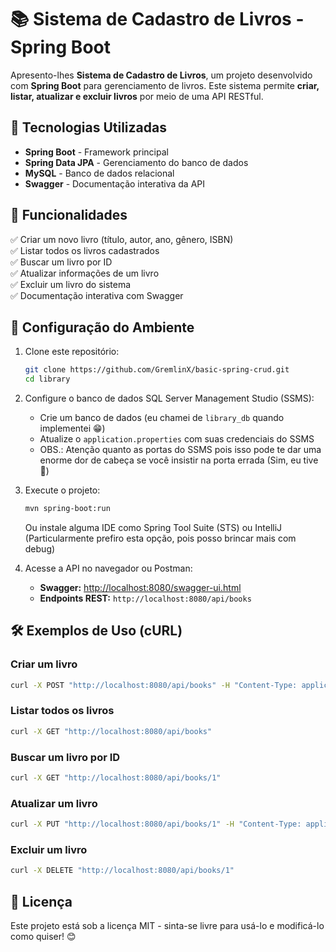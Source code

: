# 📚 Sistema de Cadastro de Livros - Spring Boot

Apresento-lhes **Sistema de Cadastro de Livros**, um projeto desenvolvido com **Spring Boot** para gerenciamento de livros. Este sistema permite **criar, listar, atualizar e excluir livros** por meio de uma API RESTful.

## 🚀 Tecnologias Utilizadas

- **Spring Boot** - Framework principal
- **Spring Data JPA** - Gerenciamento do banco de dados
- **MySQL** - Banco de dados relacional
- **Swagger** - Documentação interativa da API

## 📌 Funcionalidades

✅ Criar um novo livro (título, autor, ano, gênero, ISBN)  
✅ Listar todos os livros cadastrados  
✅ Buscar um livro por ID  
✅ Atualizar informações de um livro  
✅ Excluir um livro do sistema  
✅ Documentação interativa com Swagger  

## 🔧 Configuração do Ambiente

1. Clone este repositório:
   ```bash
   git clone https://github.com/GremlinX/basic-spring-crud.git
   cd library
   ```

2. Configure o banco de dados SQL Server Management Studio (SSMS):
   - Crie um banco de dados (eu chamei de `library_db` quando implementei 😁)
   - Atualize o `application.properties` com suas credenciais do SSMS
   - OBS.: Atenção quanto as portas do SSMS pois isso pode te dar uma enorme dor de cabeça se você insistir na porta errada (Sim, eu tive 🥲)

3. Execute o projeto:
   ```bash
   mvn spring-boot:run
   ```
   Ou instale alguma IDE como Spring Tool Suite (STS) ou IntelliJ (Particularmente prefiro esta opção, pois posso brincar mais com debug)

4. Acesse a API no navegador ou Postman:
   - **Swagger:** [http://localhost:8080/swagger-ui.html](http://localhost:8080/swagger-ui.html)
   - **Endpoints REST:** `http://localhost:8080/api/books`

## 🛠 Exemplos de Uso (cURL)

### Criar um livro
```bash
curl -X POST "http://localhost:8080/api/books" -H "Content-Type: application/json" -d '{"title":"O Senhor dos Anéis", "author":"J.R.R. Tolkien", "publicationYear":1954, "genre":"Fantasia", "isbn":"978-1234567890"}'
```

### Listar todos os livros
```bash
curl -X GET "http://localhost:8080/api/books"
```

### Buscar um livro por ID
```bash
curl -X GET "http://localhost:8080/api/books/1"
```

### Atualizar um livro
```bash
curl -X PUT "http://localhost:8080/api/books/1" -H "Content-Type: application/json" -d '{"title":"O Hobbit", "author":"J.R.R. Tolkien", "publicationYear":1937, "genre":"Fantasia", "isbn":"978-9876543210"}'
```

### Excluir um livro
```bash
curl -X DELETE "http://localhost:8080/api/books/1"
```

## 📜 Licença
Este projeto está sob a licença MIT - sinta-se livre para usá-lo e modificá-lo como quiser! 😊

